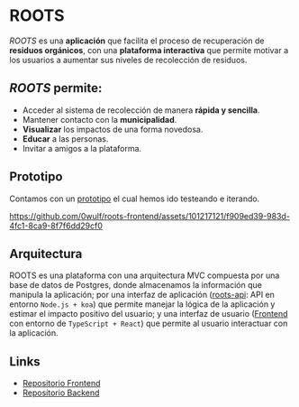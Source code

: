  # ROOTS
*ROOTS* es una **aplicación** que facilita el proceso de recuperación de **residuos orgánicos**, con una **plataforma interactiva** que permite motivar a los usuarios a aumentar sus niveles de recolección de residuos. 

## *ROOTS* permite:
* Acceder al sistema de recolección de manera **rápida y sencilla**.
* Mantener contacto con la **municipalidad**.
* **Visualizar** los impactos de una forma novedosa.
* **Educar** a las personas.
* Invitar a amigos a la plataforma.

## Prototipo
Contamos con un [prototipo](https://www.figma.com/proto/fVerwk6SUqxPyG2U9HON7o/EducApp?node-id=167-22&starting-point-node-id=147%3A3) el cual hemos ido testeando e iterando.

https://github.com/0wulf/roots-frontend/assets/101217121/f909ed39-983d-4fc1-8ca9-8f7f6dd29cf0

## Arquitectura
ROOTS es una plataforma con una arquitectura MVC compuesta por una base de datos de Postgres, donde almacenamos la información que manipula la aplicación; por una interfaz de aplicación ([roots-api](https://roots-api.onrender.com): API en entorno `Node.js + koa`) que permite manejar la lógica de la aplicación y estimar el impacto positivo del usuario; y una interfaz de usuario ([Frontend](https://roots-chile.netlify.app/) con entorno de `TypeScript + React`) que permite al usuario interactuar con la aplicación.



## Links
- [Repositorio Frontend](https://github.com/0wulf/roots-frontend)
- [Repositorio Backend](https://github.com/0wulf/roots-backend)
